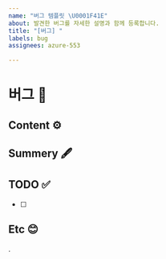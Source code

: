 ```yaml
---
name: "버그 템플릿 \U0001F41E"
about: 발견한 버그를 자세한 설명과 함께 등록합니다.
title: "[버그] "
labels: bug
assignees: azure-553

---
```


# 버그 🐞
## Content ⚙️

## Summery 🖋️

## TODO ✅
- [ ]

## Etc 😊
.